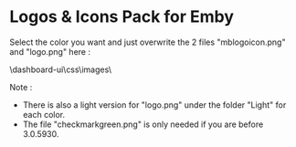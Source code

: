# Logos & Icons Pack for Emby

Select the color you want and just overwrite the 2 files "mblogoicon.png" and "logo.png" here :

\dashboard-ui\css\images\

Note : 
* There is also a light version for "logo.png" under the folder "Light" for each color.
* The file "checkmarkgreen.png" is only needed if you are before 3.0.5930.
